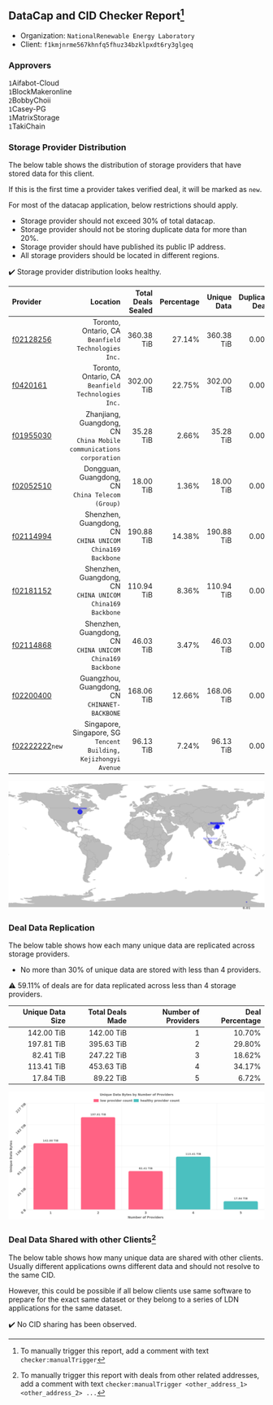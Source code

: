 ## DataCap and CID Checker Report[^1]
 - Organization: `NationalRenewable Energy Laboratory`
 - Client: `f1kmjnrme567khnfq5fhuz34bzklpxdt6ry3glgeq`
### Approvers
`1`Aifabot-Cloud<br/>`1`BlockMakeronline<br/>`2`BobbyChoii<br/>`1`Casey-PG<br/>`1`MatrixStorage<br/>`1`TakiChain

### Storage Provider Distribution
The below table shows the distribution of storage providers that have stored data for this client.

If this is the first time a provider takes verified deal, it will be marked as `new`.

For most of the datacap application, below restrictions should apply.
 - Storage provider should not exceed 30% of total datacap.
 - Storage provider should not be storing duplicate data for more than 20%.
 - Storage provider should have published its public IP address.
 - All storage providers should be located in different regions.

✔️ Storage provider distribution looks healthy.

| Provider                                                    |                                                               Location | Total Deals Sealed | Percentage | Unique Data | Duplicate Deals |
| :---------------------------------------------------------- | ---------------------------------------------------------------------: | -----------------: | ---------: | ----------: | --------------: |
| [f02128256](https://filfox.info/en/address/f02128256)       |                 Toronto, Ontario, CA<br/>`Beanfield Technologies Inc.` |         360.38 TiB |     27.14% |  360.38 TiB |           0.00% |
| [f0420161](https://filfox.info/en/address/f0420161)         |                 Toronto, Ontario, CA<br/>`Beanfield Technologies Inc.` |         302.00 TiB |     22.75% |  302.00 TiB |           0.00% |
| [f01955030](https://filfox.info/en/address/f01955030)       | Zhanjiang, Guangdong, CN<br/>`China Mobile communications corporation` |          35.28 TiB |      2.66% |   35.28 TiB |           0.00% |
| [f02052510](https://filfox.info/en/address/f02052510)       |                    Dongguan, Guangdong, CN<br/>`China Telecom (Group)` |          18.00 TiB |      1.36% |   18.00 TiB |           0.00% |
| [f02114994](https://filfox.info/en/address/f02114994)       |           Shenzhen, Guangdong, CN<br/>`CHINA UNICOM China169 Backbone` |         190.88 TiB |     14.38% |  190.88 TiB |           0.00% |
| [f02181152](https://filfox.info/en/address/f02181152)       |           Shenzhen, Guangdong, CN<br/>`CHINA UNICOM China169 Backbone` |         110.94 TiB |      8.36% |  110.94 TiB |           0.00% |
| [f02114868](https://filfox.info/en/address/f02114868)       |           Shenzhen, Guangdong, CN<br/>`CHINA UNICOM China169 Backbone` |          46.03 TiB |      3.47% |   46.03 TiB |           0.00% |
| [f02200400](https://filfox.info/en/address/f02200400)       |                       Guangzhou, Guangdong, CN<br/>`CHINANET-BACKBONE` |         168.06 TiB |     12.66% |  168.06 TiB |           0.00% |
| [f02222222](https://filfox.info/en/address/f02222222)`new`  |    Singapore, Singapore, SG<br/>`Tencent Building, Kejizhongyi Avenue` |          96.13 TiB |      7.24% |   96.13 TiB |           0.00% |

<img src="https://raw.githubusercontent.com/data-preservation-programs/filplus-checker-assets/main/filecoin-project/filecoin-plus-large-datasets/issues/1584/1687203380753.png"/>

### Deal Data Replication
The below table shows how each many unique data are replicated across storage providers.

- No more than 30% of unique data are stored with less than 4 providers.

⚠️ 59.11% of deals are for data replicated across less than 4 storage providers.

| Unique Data Size | Total Deals Made | Number of Providers | Deal Percentage |
| ---------------: | ---------------: | ------------------: | --------------: |
|       142.00 TiB |       142.00 TiB |                   1 |          10.70% |
|       197.81 TiB |       395.63 TiB |                   2 |          29.80% |
|        82.41 TiB |       247.22 TiB |                   3 |          18.62% |
|       113.41 TiB |       453.63 TiB |                   4 |          34.17% |
|        17.84 TiB |        89.22 TiB |                   5 |           6.72% |

<img src="https://raw.githubusercontent.com/data-preservation-programs/filplus-checker-assets/main/filecoin-project/filecoin-plus-large-datasets/issues/1584/1687203381446.png"/>

### Deal Data Shared with other Clients[^3]
The below table shows how many unique data are shared with other clients.
Usually different applications owns different data and should not resolve to the same CID.

However, this could be possible if all below clients use same software to prepare for the exact same dataset or they belong to a series of LDN applications for the same dataset.

✔️ No CID sharing has been observed.

[^1]: To manually trigger this report, add a comment with text `checker:manualTrigger`

[^2]: Deals from those addresses are combined into this report as they are specified with `checker:manualTrigger`

[^3]: To manually trigger this report with deals from other related addresses, add a comment with text `checker:manualTrigger <other_address_1> <other_address_2> ...`
